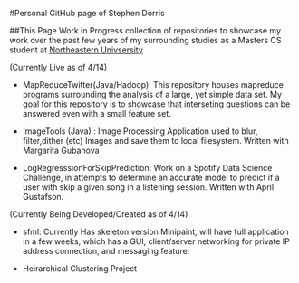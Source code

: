 #Personal GitHub page of Stephen Dorris


##This Page Work in Progress collection of repositories to showcase my work over the past few years of my surrounding studies as a Masters CS student at [Northeastern Univsersity](https://northeastern.edu/)


(Currently Live as of 4/14)
- MapReduceTwitter(Java/Hadoop): This repository houses mapreduce programs surrounding the analysis of a large, yet simple data set. My goal for this repository is to showcase that interseting questions can be answered even with a small feature set.

- ImageTools (Java) : Image Processing Application used to blur, filter,dither (etc) Images and save them to local filesystem. Written with Margarita Gubanova 

- LogRegresssionForSkipPrediction: Work on a Spotify Data Science Challenge, in attempts to determine an accurate model to predict if a user with skip a given song in a listening session. Written with April Gustafson.

(Currently Being Developed/Created as of 4/14)
- sfml: Currently Has skeleton version Minipaint, will have full application in a few weeks, which has a GUI, client/server networking for private IP address connection, and messaging feature. 

-  Heirarchical Clustering Project
